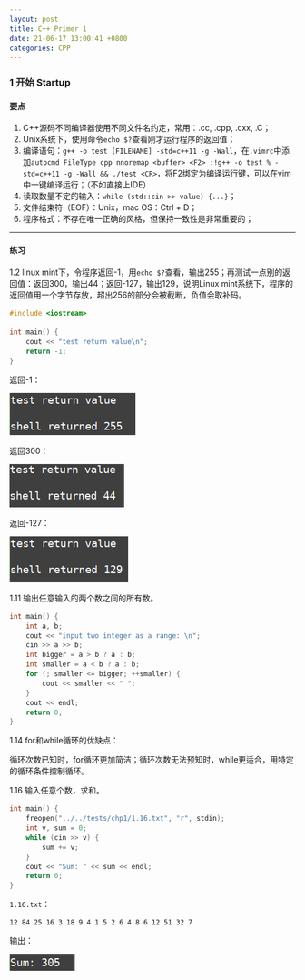 ```yaml
---
layout: post
title: C++ Primer 1
date: 21-06-17 13:00:41 +0800
categories: CPP
---
```


### 1 开始 Startup

#### 要点

1. C++源码不同编译器使用不同文件名约定，常用：.cc, .cpp, .cxx, .C；
2. Unix系统下，使用命令`echo $?`查看刚才运行程序的返回值；
3. 编译语句：`g++ -o test [FILENAME] -std=c++11 -g -Wall`，在`.vimrc`中添加`autocmd FileType cpp nnoremap <buffer> <F2> :!g++ -o test % -std=c++11 -g -Wall && ./test <CR>`，将F2绑定为编译运行键，可以在vim中一键编译运行；（不如直接上IDE）
4. 读取数量不定的输入：`while (std::cin >> value) {...}`；
5. 文件结束符（EOF）：Unix，mac OS：Ctrl + D；
6. 程序格式：不存在唯一正确的风格，但保持一致性是非常重要的；

----



#### 练习

1.2 linux mint下，令程序返回-1，用`echo $?`查看，输出255；再测试一点别的返回值：返回300，输出44；返回-127，输出129，说明Linux mint系统下，程序的返回值用一个字节存放，超出256的部分会被截断，负值会取补码。

```c++
#include <iostream>

int main() {
    cout << "test return value\n";
    return -1;
}
```

返回-1：

![](../imgs/cpp_primer/chp1/return_-1.png)

返回300：

![](../imgs/cpp_primer/chp1/return300.png)

返回-127：

![](../imgs/cpp_primer/chp1/return-127.png)



1.11 输出任意输入的两个数之间的所有数。

```c++
int main() { 
    int a, b;
    cout << "input two integer as a range: \n";
    cin >> a >> b;
    int bigger = a > b ? a : b;
    int smaller = a < b ? a : b;
    for (; smaller <= bigger; ++smaller) {
        cout << smaller << " ";
    }
    cout << endl;
    return 0;
}
```



1.14 for和while循环的优缺点：

循环次数已知时，for循环更加简洁；循环次数无法预知时，while更适合，用特定的循环条件控制循环。



1.16 输入任意个数，求和。

```c++
int main() { 
    freopen("../../tests/chp1/1.16.txt", "r", stdin);
    int v, sum = 0;
    while (cin >> v) {
        sum += v;
    }
    cout << "Sum: " << sum << endl;
    return 0;
}
```

`1.16.txt`：

```
12 84 25 16 3 18 9 4 1 5 2 6 4 8 6 12 51 32 7

```

输出：

![](../imgs/cpp_primer/chp1/sum.png)



